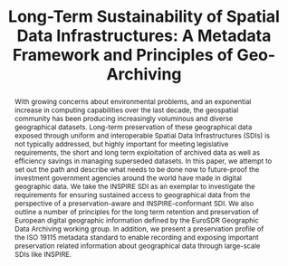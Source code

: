 ---
abstract: With growing concerns about environmental problems, and an exponential increase
  in computing capabilities over the last decade, the geospatial community has been
  producing increasingly voluminous and diverse geographical datasets. Long-term preservation
  of these geographical data exposed through uniform and interoperable Spatial Data
  Infrastructures (SDIs) is not typically addressed, but highly important for meeting
  legislative requirements, the short and long term exploitation of archived data
  as well as efficiency savings in managing superseded datasets. In this paper, we
  attempt to set out the path and describe what needs to be done now to future-proof
  the investment government agencies around the world have made in digital geographic
  data. We take the INSPIRE SDI as an exemplar to investigate the requirements for
  ensuring sustained access to geographical data from the perspective of a preservation-aware
  and INSPIRE-conformant SDI. We also outline a number of principles for the long
  term retention and preservation of European digital geographic information defined
  by the EuroSDR Geographic Data Archiving working group. In addition, we present
  a preservation profile of the ISO 19115 metadata standard to enable recording and
  exposing important preservation related information about geographical data through
  large-scale SDIs like INSPIRE.
creators:
- Arif Shaon
- Göran Samuelsson
- Marguérite Bos
- Michael Kirstein
- Andrew Woolf
- Paul Mason
- Kai Naumann
- Urs Gerber
- Carsten Rönsdorf
date: null
document_url: https://services.phaidra.univie.ac.at/api/object/o:294224/download
grand_parent: iPRES
institutions: []
keywords:
- singapore
- preservation
- archive
- metadata
- inspire
- iso 19115
- geographical data
landing_page_url: https://phaidra.univie.ac.at/o:294224
language: eng
layout: publication
license: CC BY-SA 3.0 AT
notes_url: null
parent: iPRES 2011
publication_type: paper
size: 1150321
slides_url: null
source_name: iPRES
stream_url: null
title: 'Long-Term Sustainability of Spatial Data Infrastructures: A Metadata Framework
  and Principles of Geo-Archiving'
year: 2011
---